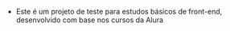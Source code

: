 - Este é um projeto de teste para estudos básicos de front-end, desenvolvido com base nos cursos da Alura
